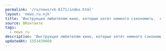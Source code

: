 ```yaml
---
permalink: '/ru/news/vk-6171/index.html'
layout: 'news.ru.njk'
title: 'Инструкция любителям кино, которые хотят немного сэкономить.  #Лайфхак@physvsu…'
source: ВКонтакте
tags:
  - news_ru
description: 'Инструкция любителям кино, которые хотят немного сэкономить.  #Лайфхак@physvsu…'
updatedAt: 1553439660
---
```

